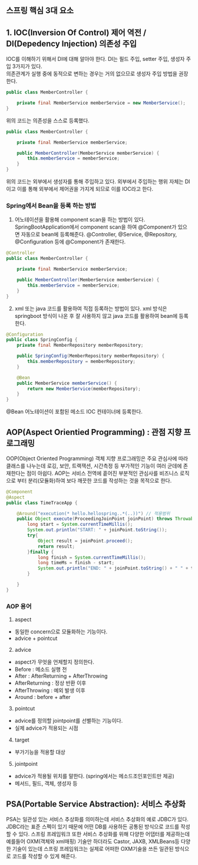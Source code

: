 ## 스프링 핵심 3대 요소

## 1. IOC(Inversion Of Control) 제어 역전 / DI(Depedency Injection) 의존성 주입

IOC를 이해하기 위해서 DI에 대해 알아야 한다. DI는 필드 주입, setter 주입, 생성자 주입 3가지가 있다.   
의존관계가 실행 중에 동적으로 변하는 경우는 거의 없으므로 생성자 주입 방법을 권장한다.   

```java
public class MemberController {

    private final MemberService memberService = new MemberService();
}

```

위의 코드는 의존성을 스스로 등록했다.

```java
public class MemberController {

    private final MemberService memberService;

    public MemberController(MemberService memberService) {
        this.memberService = memberService;
    }
}
```

위의 코드는 외부에서 생성자를 통해 주입하고 있다. 외부에서 주입하는 행위 자체는 DI이고 이를 통해 외부에서 제어권을 가지게 되므로 이를 IOC라고 한다.

### Spring에서 Bean을 등록 하는 방법

1. 어노테이션을 활용해 component scan을 하는 방법이 있다.
SpringBootApplication에서 component scan을 하여 @Component가 있으면 자동으로 bean에 등록해준다. @Controller, @Service, @Repository, @Configuration 등에 @Component가 존재한다.

```java
@Controller
public class MemberController {

    private final MemberService memberService;

    public MemberController(MemberService memberService) {
        this.memberService = memberService;
    }
}
```

2. xml 또는 java 코드를 활용하여 직접 등록하는 방법이 있다.
xml 방식은 springboot 방식이 나온 후 잘 사용하지 않고 java 코드를 활용하여 bean에 등록한다.

```java
@Configuration
public class SpringConfig {
    private final MemberRepository memberRepository;

    public SpringConfig(MemberRepository memberRepository) {
        this.memberRepository = memberRepository;
    }

    @Bean
    public MemberService memberService() {
        return new MemberService(memberRepository);
    }
}
```

@Bean 어노테이션이 포함된 메소드 IOC 컨테이너에 등록한다.

## AOP(Aspect Orientied Programming) : 관점 지향 프로그래밍

OOP(Object Oriented Programming) 객체 지향 프로그래밍은 주요 관심사에 따라 클래스를 나누는데 로깅, 보안, 트랙잭션, 시간측정 등 부가적인 기능이 여러 군데에 존재한다는 점이 아쉽다.
AOP는 서비스 전역에 흩어진 부분적인 관심사를 비즈니스 로직으로 부터 분리(모듈화)하여 보다 깨끗한 코드를 작성하는 것을 목적으로 한다.

```java
@Component
@Aspect
public class TimeTraceApp {

    @Around("execution(* hello.hellospring..*(..))") // 적용범위
    public Object execute(ProceedingJoinPoint joinPoint) throws Throwable{
        long start = System.currentTimeMillis();
        System.out.println("START: " + joinPoint.toString());
        try{
            Object result = joinPoint.proceed();
            return result;
        }finally {
            long finish = System.currentTimeMillis();
            long timeMs = finish - start;
            System.out.println("END: " + joinPoint.toString() + " " + timeMs + "ms");
        }

    }
}
```

### AOP 용어

1. aspect
- 동일한 concern으로 모듈화하는 기능이다.
- advice + pointcut

2. advice
- aspect가 무엇을 언제할지 정의한다.
- Before : 메소드 실행 전
- After : AfterReturning + AfterThrowing
- AfterReturning : 정상 반환 이후
- AfterThrowing : 예외 발생 이후
- Around : before + after

3. pointcut
- advice를 정의할 jointpoint를 선별하는 기능이다.
- 실제 advice가 적용되는 시점

4. target
- 부가기능을 적용할 대상

5. jointpoint
- advice가 적용될 위치를 말한다. (spring에서는 메소드조인포인트만 제공)
- 메서드, 필드, 객체, 생성자 등

## PSA(Portable Service Abstraction): 서비스 추상화

PSA는 일관성 있는 서비스 추상화를 의미하는데 서비스 추상화의 예로 JDBC가 있다. JDBC라는 표준 스펙이 있기 때문에 어떤 DB를 사용하든 공통된 방식으로 코드를 작성할 수 있다.
스프링 프레임워크 또한 서비스 추상화를 위해 다양한 어댑터를 제공하는데 예를들어 OXM(객체와 xml매핑) 기술만 하더라도 Castor, JAXB, XMLBeans등 다양한 기술이 있는데 스프링 프레임워크는 실제로 어떠한 OXM기술을 쓰든 일관된 방식으로 코드를 작성할 수 있게 해준다.

